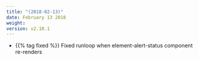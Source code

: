 ```yaml
---
title: "(2018-02-13)"
date: February 13 2018
weight:
version: v2.10.1
---
```


- {{% tag fixed %}} Fixed runloop when element-alert-status component re-renders
